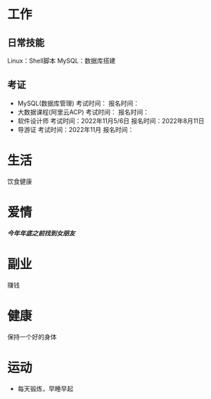 # 工作
## 日常技能
Linux：Shell脚本
MySQL：数据库搭建


## 考证
- MySQL(数据库管理)           考试时间：            报名时间：
- 大数据课程(阿里云ACP)     考试时间：            报名时间：
- 软件设计师                          考试时间：2022年11月5/6日           报名时间：2022年8月11日
- 导游证                                 考试时间：2022年11月                    报名时间：



# 生活
饮食健康


# 爱情
***今年年底之前找到女朋友***


# 副业
赚钱

# 健康
保持一个好的身体


# 运动
- 每天锻炼，早睡早起

